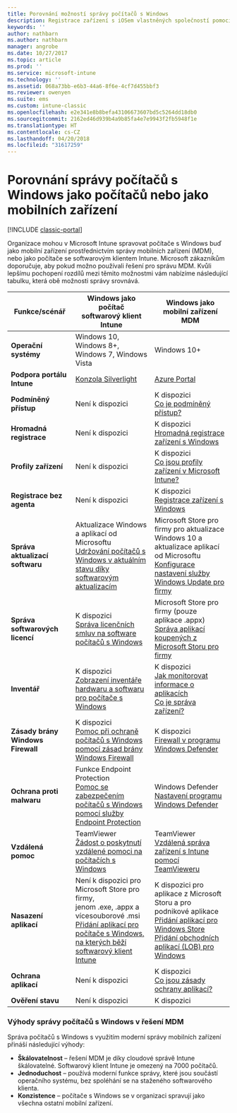 ```yaml
---
title: Porovnání možností správy počítačů s Windows
description: Registrace zařízení s iOSem vlastněných společností pomocí Programu registrace zařízení Apple (DEP) nebo nástroje Apple Configurator
keywords: ''
author: nathbarn
ms.author: nathbarn
manager: angrobe
ms.date: 10/27/2017
ms.topic: article
ms.prod: ''
ms.service: microsoft-intune
ms.technology: ''
ms.assetid: 068a73bb-e6b3-44a6-8f6e-4cf7d455bbf3
ms.reviewer: owenyen
ms.suite: ems
ms.custom: intune-classic
ms.openlocfilehash: e2e341e8b8befa43106673607bd5c5264dd18db0
ms.sourcegitcommit: 2162ed46d939b4a9b85fa4e7e9943f2fb5948f1e
ms.translationtype: HT
ms.contentlocale: cs-CZ
ms.lasthandoff: 04/20/2018
ms.locfileid: "31617259"
---
```

# <a name="compare-managing-windows-pcs-as-computers-or-mobile-devices"></a>Porovnání správy počítačů s Windows jako počítačů nebo jako mobilních zařízení

[!INCLUDE [classic-portal](../includes/classic-portal.md)]

Organizace mohou v Microsoft Intune spravovat počítače s Windows buď jako mobilní zařízení prostřednictvím správy mobilních zařízení (MDM), nebo jako počítače se softwarovým klientem Intune.  Microsoft zákazníkům doporučuje, aby pokud možno používali řešení pro správu MDM. Kvůli lepšímu pochopení rozdílů mezi těmito možnostmi vám nabízíme následující tabulku, která obě možnosti správy srovnává.

|**Funkce/scénář** |**Windows jako počítač**<br>softwarový klient Intune | **Windows jako mobilní zařízení**<br>MDM |
|--------------|-------------------------------|-------------------------------|
|**Operační systémy** |Windows 10, Windows 8+, Windows 7, Windows Vista | Windows 10+ |
|**Podpora portálu Intune** |[Konzola Silverlight](https://manage.microsoft.com)|[Azure Portal](https://portal.azure.com) |
|**Podmíněný přístup**|Není k dispozici|K dispozici <br>[Co je podmíněný přístup?](https://docs.microsoft.com/intune-azure/conditional-access/what-is-conditional-access)|
|**Hromadná registrace**|Není k dispozici|K dispozici <br>[Hromadná registrace zařízení s Windows](https://docs.microsoft.com/intune-azure/enroll-devices/bulk-enroll-windows)|
|**Profily zařízení**|Není k dispozici|K dispozici <br>[Co jsou profily zařízení v Microsoft Intune?](https://docs.microsoft.com/intune-azure/configure-devices/what-are-device-profiles)|
|**Registrace bez agenta**|Není k dispozici |K dispozici<br>[Registrace zařízení s Windows](https://docs.microsoft.com/intune-azure/enroll-devices/enroll-windows-devices)|
|**Správa aktualizací softwaru**| Aktualizace Windows a aplikací od Microsoftu<br>[Udržování počítačů s Windows v aktuálním stavu díky softwarovým aktualizacím](https://docs.microsoft.com/intune/deploy-use/keep-windows-pcs-up-to-date-with-software-updates-in-microsoft-intune)|Microsoft Store pro firmy pro aktualizace Windows 10 a aktualizace aplikací od Microsoftu<br> [Konfigurace nastavení služby Windows Update pro firmy](https://docs.microsoft.com/intune-azure/configure-devices/how-to-configure-windows-update-for-business) |
|**Správa softwarových licencí**|K dispozici <br>[Správa licenčních smluv na software počítačů s Windows](https://docs.microsoft.com/intune/deploy-use/manage-license-agreements-for-windows-pc-software-in-microsoft-intune)|Microsoft Store pro firmy (pouze aplikace .appx)<br>[Správa aplikací koupených z Microsoft Storu pro firmy](https://docs.microsoft.com/intune-azure/manage-apps/wsfb-apps)|
|**Inventář**|K dispozici <br>[Zobrazení inventáře hardwaru a softwaru pro počítače s Windows](https://docs.microsoft.com/intune/deploy-use/view-hardware-and-software-inventory-for-windows-pcs-in-microsoft-intune)|K dispozici <br>[Jak monitorovat informace o aplikacích](https://docs.microsoft.com/intune/apps-monitor)<br>[Co je správa zařízení?](https://docs.microsoft.com/intune/device-management)|
|**Zásady brány Windows Firewall**|K dispozici <br>[Pomoc při ochraně počítačů s Windows pomocí zásad brány Windows Firewall](https://docs.microsoft.com/intune/deploy-use/help-protect-windows-pcs-using-windows-firewall-policies-in-microsoft-intune) |K dispozici <br>[Firewall v programu Windows Defender](https://docs.microsoft.com/en-us/intune/endpoint-protection-windows-10#windows-defender-firewall)|
|**Ochrana proti malwaru**|Funkce Endpoint Protection<br>[Pomoc se zabezpečením počítačů s Windows pomocí služby Endpoint Protection](https://docs.microsoft.com/intune/deploy-use/help-secure-windows-pcs-with-endpoint-protection-for-microsoft-intune)|Windows Defender<br>[Nastavení programu Windows Defender](https://docs.microsoft.com/intune-azure/configure-devices/custom-for-windows-10#windows-defender-settings)|
|**Vzdálená pomoc** |TeamViewer<br>[Žádost o poskytnutí vzdálené pomoci na počítačích s Windows](https://docs.microsoft.com/intune/deploy-use/request-and-provide-remote-assistance-for-windows-pcs-in-microsoft-intune)|TeamViewer<br> [Vzdálená správa zařízení s Intune pomocí TeamVieweru](https://docs.microsoft.com/en-us/intune/device-profile-android-teamviewer) |
|**Nasazení aplikací** | Není k dispozici pro Microsoft Store pro firmy,<br>jenom .exe, .appx a vícesouborové .msi<br>[Přidání aplikací pro počítače s Windows, na kterých běží softwarový klient Intune](https://docs.microsoft.com/intune/deploy-use/add-apps-for-windows-pcs-in-microsoft-intune)|K dispozici pro aplikace z Microsoft Storu a pro podnikové aplikace<br>[Přidání aplikací pro Windows Store](https://docs.microsoft.com/intune/store-apps-windows)<br>[Přidání obchodních aplikací (LOB) pro Windows](https://docs.microsoft.com/intune/lob-apps-windows)|
|**Ochrana aplikací**|Není k dispozici|K dispozici <br>[Co jsou zásady ochrany aplikací?](https://docs.microsoft.com/intune-azure/manage-apps/what-is-app-protection-policy)|
|**Ověření stavu**|Není k dispozici|K dispozici|


### <a name="advantages-of-mdm-windows-pc-management"></a>Výhody správy počítačů s Windows v řešení MDM
Správa počítačů s Windows s využitím moderní správy mobilních zařízení přináší následující výhody:
- **Škálovatelnost** – řešení MDM je díky cloudové správě Intune škálovatelné. Softwarový klient Intune je omezený na 7000 počítačů.
- **Jednoduchost** – používá moderní funkce správy, které jsou součástí operačního systému, bez spoléhání se na staženého softwarového klienta.
- **Konzistence** – počítače s Windows se v organizaci spravují jako všechna ostatní mobilní zařízení.
<!-- - **Cloud optimization** - -->
